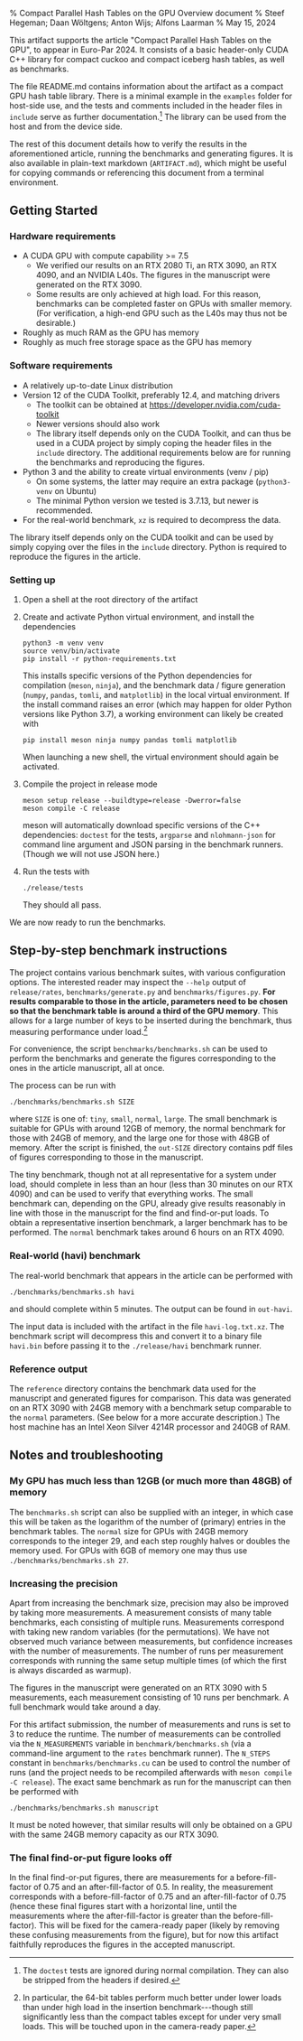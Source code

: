 % Compact Parallel Hash Tables on the GPU
  Overview document
% Steef Hegeman; Daan Wöltgens; Anton Wijs; Alfons Laarman
% May 15, 2024

This artifact supports the article "Compact Parallel Hash Tables on the GPU",
to appear in Euro-Par 2024. It consists of a basic header-only CUDA C++ library
for compact cuckoo and compact iceberg hash tables, as well as benchmarks.

The file README.md contains information about the artifact as a compact GPU
hash table library. There is a minimal example in the `examples` folder for
host-side use, and the tests and comments included in the header files in
`include` serve as further documentation.[^tests] The library can be used from
the host and from the device side.

[^tests]: The `doctest` tests are ignored during normal compilation. They
    can also be stripped from the headers if desired.

The rest of this document details how to verify the results in the
aforementioned article, running the benchmarks and generating figures. It is
also available in plain-text markdown (`ARTIFACT.md`), which might be useful
for copying commands or referencing this document from a terminal environment.

## Getting Started

### Hardware requirements

- A CUDA GPU with compute capability >= 7.5
  - We verified our results on an RTX 2080 Ti, an RTX 3090, an RTX 4090, and an
    NVIDIA L40s. The figures in the manuscript were generated on the RTX 3090.
  - Some results are only achieved at high load. For this reason, benchmarks
    can be completed faster on GPUs with smaller memory. (For verification, a
    high-end GPU such as the L40s may thus not be desirable.)
- Roughly as much RAM as the GPU has memory
- Roughly as much free storage space as the GPU has memory

### Software requirements

- A relatively up-to-date Linux distribution
- Version 12 of the CUDA Toolkit, preferably 12.4, and matching drivers
  - The toolkit can be obtained at https://developer.nvidia.com/cuda-toolkit
  - Newer versions should also work
  - The library itself depends only on the CUDA Toolkit, and can thus be used
    in a CUDA project by simply coping the header files in the `include`
    directory. The additional requirements below are for running the benchmarks
    and reproducing the figures.
- Python 3 and the ability to create virtual environments (venv / pip)
  - On some systems, the latter may require an extra package
    (`python3-venv` on Ubuntu)
  - The minimal Python version we tested is 3.7.13, but newer is recommended.
- For the real-world benchmark, `xz` is required to decompress the data.

The library itself depends only on the CUDA toolkit and can be used by simply
copying over the files in the `include` directory. Python is required to
reproduce the figures in the article.

### Setting up

1. Open a shell at the root directory of the artifact
2. Create and activate Python virtual environment, and install the dependencies
   ```
   python3 -m venv venv
   source venv/bin/activate
   pip install -r python-requirements.txt
   ```
   This installs specific versions of the Python dependencies for compilation
   (`meson`, `ninja`), and the benchmark data / figure generation (`numpy`,
   `pandas`, `tomli`, and `matplotlib`) in the local virtual environment. If
   the install command raises an error (which may happen for older Python
   versions like Python 3.7), a working environment can likely be created with
   ```
   pip install meson ninja numpy pandas tomli matplotlib
   ```

   When launching a new shell, the virtual environment should again be activated.

3. Compile the project in release mode
   ```
   meson setup release --buildtype=release -Dwerror=false
   meson compile -C release
   ```
   meson will automatically download specific versions of the C++ dependencies:
   `doctest` for the tests, `argparse` and `nlohmann-json` for command line
   argument and JSON parsing in the benchmark runners. (Though we will not use
   JSON here.)
4. Run the tests with
   ```
   ./release/tests
   ```
   They should all pass.

We are now ready to run the benchmarks.

## Step-by-step benchmark instructions

The project contains various benchmark suites, with various configuration
options. The interested reader may inspect the `--help` output of
`release/rates`, `benchmarks/generate.py` and `benchmarks/figures.py`. **For
results comparable to those in the article, parameters need to be chosen so
that the benchmark table is around a third of the GPU memory**. This allows for
a large number of keys to be inserted during the benchmark, thus measuring
performance under load.[^benchmarksize]

For convenience, the script `benchmarks/benchmarks.sh` can be used to perform
the benchmarks and generate the figures corresponding to the ones in the
article manuscript, all at once.

The process can be run with

```
./benchmarks/benchmarks.sh SIZE
```

where `SIZE` is one of: `tiny`, `small`, `normal`, `large`. The small benchmark
is suitable for GPUs with around 12GB of memory, the normal benchmark for those
with 24GB of memory, and the large one for those with 48GB of memory. After the
script is finished, the `out-SIZE` directory contains pdf files of figures
corresponding to those in the manuscript.

The tiny benchmark, though not at all representative for a system under load,
should complete in less than an hour (less than 30 minutes on our RTX 4090) and
can be used to verify that everything works. The small benchmark can, depending
on the GPU, already give results reasonably in line with those in the
manuscript for the find and find-or-put loads. To obtain a representative
insertion benchmark, a larger benchmark has to be performed. The `normal`
benchmark takes around 6 hours on an RTX 4090.

[^benchmarksize]: In particular, the 64-bit tables perform much better under
    lower loads than under high load in the insertion benchmark---though still
    significantly less than the compact tables except for under very small
    loads. This will be touched upon in the camera-ready paper.

### Real-world (havi) benchmark

The real-world benchmark that appears in the article can be performed with
```
./benchmarks/benchmarks.sh havi
```
and should complete within 5 minutes. The output can be found in `out-havi`.

The input data is included with the artifact in the file `havi-log.txt.xz`. The
benchmark script will decompress this and convert it to a binary file
`havi.bin` before passing it to the `./release/havi` benchmark runner.

### Reference output

The `reference` directory contains the benchmark data used for the manuscript
and generated figures for comparison. This data was generated on an RTX 3090
with 24GB memory with a benchmark setup comparable to the `normal` parameters.
(See below for a more accurate description.) The host machine has an Intel Xeon
Silver 4214R processor and 240GB of RAM.


## Notes and troubleshooting

### My GPU has much less than 12GB (or much more than 48GB) of memory

The `benchmarks.sh` script can also be supplied with an integer, in which case
this will be taken as the logarithm of the number of (primary) entries in the
benchmark tables. The `normal` size for GPUs with 24GB memory corresponds to
the integer 29, and each step roughly halves or doubles the memory used. For
GPUs with 6GB of memory one may thus use `./benchmarks/benchmarks.sh 27`.

### Increasing the precision

Apart from increasing the benchmark size, precision may also be improved by
taking more measurements. A measurement consists of many table benchmarks, each
consisting of multiple runs. Measurements correspond with taking new random
variables (for the permutations). We have not observed much variance between
measurements, but confidence increases with the number of measurements. The
number of runs per measurement corresponds with running the same setup multiple
times (of which the first is always discarded as warmup).

The figures in the manuscript were generated on an RTX 3090 with 5
measurements, each measurement consisting of 10 runs per benchmark. A full
benchmark would take around a day.

For this artifact submission, the number of measurements and runs is set to 3
to reduce the runtime. The number of measurements can be controlled via the
`N_MEASUREMENTS` variable in `benchmark/benchmarks.sh` (via a command-line
argument to the `rates` benchmark runner). The `N_STEPS` constant in
`benchmarks/benchmarks.cu` can be used to control the number of runs (and the
project needs to be recompiled afterwards with `meson compile -C release`). The
exact same benchmark as run for the manuscript can then be performed with

```
./benchmarks/benchmarks.sh manuscript
```

It must be noted however, that similar results will only be obtained on a GPU
with the same 24GB memory capacity as our RTX 3090.

### The final find-or-put figure looks off

In the final find-or-put figures, there are measurements for a
before-fill-factor of 0.75 and an after-fill-factor of 0.5. In reality, the
measurement corresponds with a before-fill-factor of 0.75 and an
after-fill-factor of 0.75 (hence these final figures start with a horizontal
line, until the measurements where the after-fill-factor is greater than the
before-fill-factor). This will be fixed for the camera-ready paper (likely by
removing these confusing measurements from the figure), but for now this
artifact faithfully reproduces the figures in the accepted manuscript.
